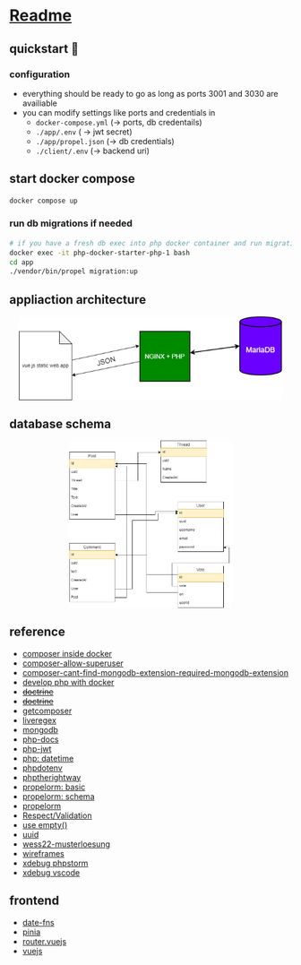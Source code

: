 # [Readme](https://inf-git.fh-rosenheim.de/sINFalseme/php-docker-starter/-/commits/main)

## quickstart 🚀

### configuration

- everything should be ready to go as long as ports 3001 and 3030 are availiable 
- you can modify settings like ports and credentials in
  - `docker-compose.yml` (&rarr; ports, db credentails)
  - `./app/.env` ( &rarr; jwt secret)
  - `./app/propel.json` (&rarr; db credentials)
  - `./client/.env` (&rarr; backend uri)

## start docker compose

```sh
docker compose up
```

### run db migrations if needed

```sh
# if you have a fresh db exec into php docker container and run migrations
docker exec -it php-docker-starter-php-1 bash
cd app
./vendor/bin/propel migration:up
```

## appliaction architecture

<div style="display: flex; flex-direction: row; justify-content: center;">
 <img src="./docs/arch-schema.drawio.png" height="150px" style="">
</div>

## database schema

<div style="display: flex; flex-direction: row; justify-content: center;">
 <img src="./docs/db-schema.drawio.png" height="300px" style="">
</div>

## reference

- [composer inside docker](https://stackoverflow.com/questions/51443557/how-to-install-php-composer-inside-a-docker-container)
- [composer-allow-superuser](https://getcomposer.org/doc/03-cli.md#composer-allow-superuser)
- [composer-cant-find-mongodb-extension-required-mongodb-extension](https://stackoverflow.com/questions/54566245/composer-cant-find-mongodb-extension-required-mongodb-extension)
- [develop php with docker](https://www.sitepoint.com/docker-php-development-environment/)
- ~~[doctrine](https://github.com/doctrine/orm)~~
- ~~[doctrine](https://www.doctrine-project.org/projects/orm.html)~~
- [getcomposer](https://getcomposer.org/download/)
- [liveregex](https://www.phpliveregex.com/)
- [mongodb](https://www.mongodb.com/docs/php-library/current/tutorial/install-php-library/)
- [php-docs](https://www.php.net/manual/en/control-structures.foreach.php)
- [php-jwt](https://github.com/firebase/php-jwt)
- [php: datetime](https://www.php.net/manual/en/datetime.gettimestamp.php)
- [phpdotenv](https://github.com/vlucas/phpdotenv)
- [phptherightway](https://phptherightway.com/)
- [propelorm: basic](http://propelorm.org/documentation/03-basic-crud.html)
- [propelorm: schema](http://propelorm.org/documentation/reference/schema.html)
- [propelorm](http://propelorm.org/)
- [Respect/Validation](https://github.com/Respect/Validation)
- [use empty()](https://nehalist.io/better-array-parameter-handling-in-php/)
- [uuid](https://github.com/ramsey/uuid)
- [wess22-musterloesung](https://inf-git.fh-rosenheim.de/b.wick/wess22-musterloesung)
- [wireframes](https://www.figma.com/file/rJgqXhmzwbCIQe8fPSpuv1/we-not-reddit?node-id=0%3A1)
- [xdebug phpstorm](https://www.jetbrains.com/help/phpstorm/configuring-xdebug.html#configuring-xdebug-vagrant)
- [xdebug vscode](https://dev.to/jackmiras/xdebug-in-vscode-with-docker-379l)

## frontend

- [date-fns](https://date-fns.org/)
- [pinia](https://pinia.vuejs.org/getting-started.html#installation)
- [router.vuejs](https://router.vuejs.org/installation.html)
- [vuejs](https://vuejs.org/api/)